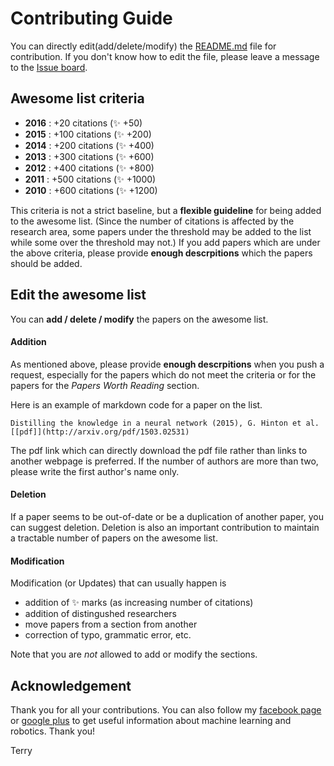 # Contributing Guide

You can directly edit(add/delete/modify) the [README.md](https://github.com/terryum/awesome-deep-learning-papers/blob/master/README.md) file for contribution. If you don't know how to edit the file, please leave a message to the [Issue board](https://github.com/terryum/awesome-deep-learning-papers/issues). 

## Awesome list criteria

- **2016** :    +20 citations (:sparkles: +50)
- **2015** :  +100 citations (:sparkles: +200)
- **2014** :  +200 citations (:sparkles: +400)
- **2013** :  +300 citations (:sparkles: +600)
- **2012** :  +400 citations (:sparkles: +800)
- **2011** :  +500 citations (:sparkles: +1000)
- **2010** :  +600 citations (:sparkles: +1200)

This criteria is not a strict baseline, but a **flexible guideline** for being added to the awesome list. (Since the number of citations is affected by the research area, some papers under the threshold may be added to the list while some over the threshold may not.) If you add papers which are under the above criteria, please provide **enough descrpitions** which the papers should be added.

## Edit the awesome list
You can **add / delete / modify** the papers on the awesome list.

#### Addition
As mentioned above, please provide **enough descrpitions** when you push a request, especially for the papers which do not meet the criteria or for the papers for the *Papers Worth Reading* section.

Here is an example of markdown code for a paper on the list.

`Distilling the knowledge in a neural network (2015), G. Hinton et al. [[pdf]](http://arxiv.org/pdf/1503.02531)`

The pdf link which can directly download the pdf file rather than links to another webpage is preferred. If the number of authors are more than two, please write the first author's name only.

#### Deletion
If a paper seems to be out-of-date or be a duplication of another paper, you can suggest deletion. Deletion is also an important contribution to maintain a tractable number of papers on the awesome list.

#### Modification 
Modification (or Updates) that can usually happen is 
- addition of :sparkles: marks (as increasing number of citations)
- addition of distingushed researchers
- move papers from a section from another 
- correction of typo, grammatic error, etc.

Note that you are *not* allowed to add or modify the sections.

## Acknowledgement

Thank you for all your contributions. You can also follow my [facebook page](https://www.facebook.com/terryum.io/) or [google plus](https://plus.google.com/+TerryTaeWoongUm/) to get useful information about machine learning and robotics. Thank you!

Terry
